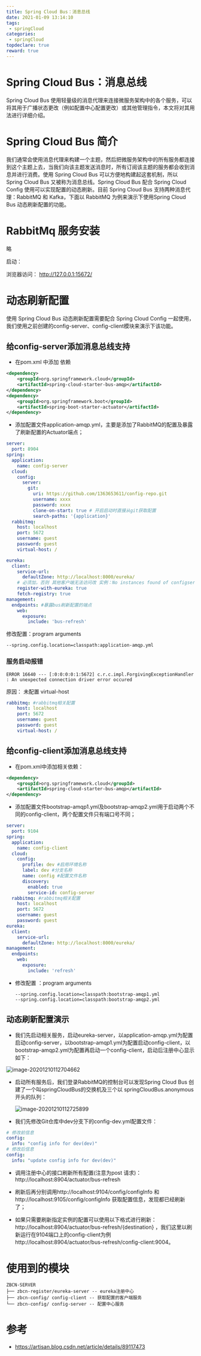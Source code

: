 ```yaml
---
title: Spring Cloud Bus：消息总线
date: 2021-01-09 13:14:10
tags:
 - springCloud
categories:
 - springCloud
topdeclare: true
reward: true
---
```


# Spring Cloud Bus：消息总线

Spring Cloud Bus 使用轻量级的消息代理来连接微服务架构中的各个服务，可以将其用于广播状态更改（例如配置中心配置更改）或其他管理指令，本文将对其用法进行详细介绍。

# Spring Cloud Bus 简介

我们通常会使用消息代理来构建一个主题，然后把微服务架构中的所有服务都连接到这个主题上去，当我们向该主题发送消息时，所有订阅该主题的服务都会收到消息并进行消费。使用 Spring Cloud Bus 可以方便地构建起这套机制，所以 Spring Cloud Bus 又被称为消息总线。Spring Cloud Bus 配合 Spring Cloud Config 使用可以实现配置的动态刷新。目前 Spring Cloud Bus 支持两种消息代理：RabbitMQ 和 Kafka，下面以 RabbitMQ 为例来演示下使用Spring Cloud Bus 动态刷新配置的功能。

<!--more-->

# RabbitMq 服务安装

略

启动：

浏览器访问： http://127.0.0.1:15672/

# 动态刷新配置

使用 Spring Cloud Bus 动态刷新配置需要配合 Spring Cloud Config 一起使用，我们使用之前创建的config-server、config-client模块来演示下该功能。

## 给config-server添加消息总线支持

- 在pom.xml 中添加 依赖

```xml
<dependency>
    <groupId>org.springframework.cloud</groupId>
    <artifactId>spring-cloud-starter-bus-amqp</artifactId>
</dependency>
<dependency>
    <groupId>org.springframework.boot</groupId>
    <artifactId>spring-boot-starter-actuator</artifactId>
</dependency>
```

- 添加配置文件application-amqp.yml，主要是添加了RabbitMQ的配置及暴露了刷新配置的Actuator端点；

```yaml
server:
  port: 8904
spring:
  application:
    name: config-server
  cloud:
    config:
      server:
        git:
          uri: https://github.com/1363653611/config-repo.git
          username: xxxx
          password: xxxx
          clone-on-start: true # 开启启动时直接从git获取配置
          search-paths: '{application}'
  rabbitmq:
    host: localhost
    port: 5672
    username: guest
    password: guest
    virtual-host: /

eureka:
  client:
    service-url:
      defaultZone: http://localhost:8000/eureka/
    # 必须加，否则 其他客户端无法访问改 实例：No instances found of configserver (config-server)
    register-with-eureka: true
    fetch-registry: true
management:
  endpoints: #暴露bus刷新配置的端点
    web:
      exposure:
        include: 'bus-refresh'
```

修改配置：program arguments

```shell
--spring.config.location=classpath:application-amqp.yml
```

### 服务启动报错

```shell
ERROR 16640 --- [:0:0:0:0:1:5672] c.r.c.impl.ForgivingExceptionHandler     : An unexpected connection driver error occured
```

原因： 未配置 virtual-host

```yaml
rabbitmq: #rabbitmq相关配置
    host: localhost
    port: 5672
    username: guest
    password: guest
    virtual-host: /
```



## 给config-client添加消息总线支持

- 在pom.xml中添加相关依赖：

```xml
<dependency>
    <groupId>org.springframework.cloud</groupId>
    <artifactId>spring-cloud-starter-bus-amqp</artifactId>
</dependency>
```

- 添加配置文件bootstrap-amqp1.yml及bootstrap-amqp2.yml用于启动两个不同的config-client，两个配置文件只有端口号不同；

```yaml
server:
  port: 9104
spring:
  application:
    name: config-client
  cloud:
    config:
      profile: dev #启用环境名称
      label: dev #分支名称
      name: config #配置文件名称
      discovery:
        enabled: true
        service-id: config-server
  rabbitmq: #rabbitmq相关配置
    host: localhost
    port: 5672
    username: guest
    password: guest
eureka:
  client:
    service-url:
      defaultZone: http://localhost:8000/eureka/
management:
  endpoints:
    web:
      exposure:
        include: 'refresh'
```

- 修改配置 ：program arguments

  ```shell
  --spring.config.location=classpath:bootstrap-amqp1.yml
  --spring.config.location=classpath:bootstrap-amqp2.yml
  ```

  

## 动态刷新配置演示

- 我们先启动相关服务，启动eureka-server，以application-amqp.yml为配置启动config-server，以bootstrap-amqp1.yml为配置启动config-client，以bootstrap-amqp2.yml为配置再启动一个config-client，启动后注册中心显示如下：

![image-20201210112704662](/zbcn.github.io/assets/postImg/springCloud/springcloud-09bus消息总线/image-20201210112704662.png)

- 启动所有服务后，我们登录RabbitMQ的控制台可以发现Spring Cloud Bus 创建了一个叫springCloudBus的交换机及三个以 springCloudBus.anonymous开头的队列：

  ![image-20201210112725899](/zbcn.github.io/assets/postImg/springCloud/springcloud-09bus消息总线/image-20201210112725899.png)

- 我们先修改Git仓库中dev分支下的config-dev.yml配置文件：

```yaml
# 修改前信息
config:
  info: "config info for dev(dev)"
# 修改后信息
config:
  info: "update config info for dev(dev)"  
```

- 调用注册中心的接口刷新所有配置(注意为post 请求)：http://localhost:8904/actuator/bus-refresh

- 刷新后再分别调用http://localhost:9104/config/configInfo 和 http://localhost:9105/config/configInfo 获取配置信息，发现都已经刷新了；
- 如果只需要刷新指定实例的配置可以使用以下格式进行刷新：http://localhost:8904/actuator/bus-refresh/{destination} ，我们这里以刷新运行在9104端口上的config-client为例http://localhost:8904/actuator/bus-refresh/config-client:9004。

# 使用到的模块

```shell
ZBCN-SERVER
├── zbcn-register/eureka-server -- eureka注册中心
├── zbcn-config/ config-client -- 获取配置的客户端服务
└── zbcn-config/ config-server -- 配置中心服务
```

# 参考

- https://artisan.blog.csdn.net/article/details/89117473